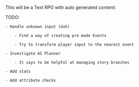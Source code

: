 This will be a Text RPG with auto generated content:

TODO:
	
	- Handle unknown input (duh)
		
		- Find a way of creating pre made Events
		
		- Try to transform player input to the nearest event

	- Investigate AI Planner
		
		- It says to be helpful at managing story branches
	
	- Add stats
	
	- Add attribute checks
